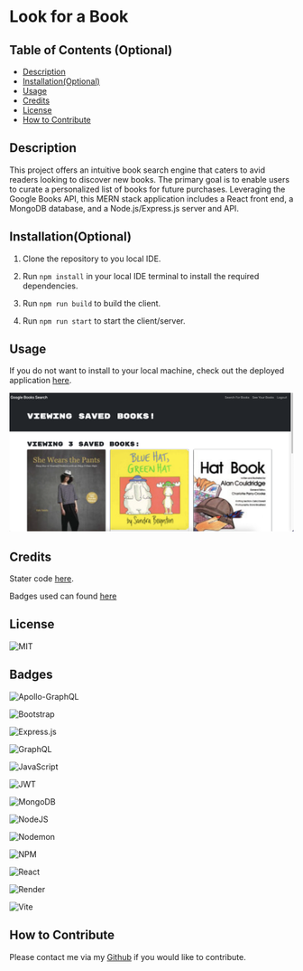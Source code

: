 # Look for a Book

## Table of Contents (Optional)

- [Description](#description)
- [Installation(Optional)](#installation(optional))
- [Usage](#usage)
- [Credits](#credits)
- [License](#license)
- [How to Contribute](#how-to-contribute)

## Description

This project offers an intuitive book search engine that caters to avid readers looking to discover new books. The primary goal is to enable users to curate a personalized list of books for future purchases. Leveraging the Google Books API, this MERN stack application includes a React front end, a MongoDB database, and a Node.js/Express.js server and API.

## Installation(Optional)

1. Clone the repository to you local IDE.

2. Run ```npm install``` in your local IDE terminal to install the required dependencies.

3. Run ```npm run build``` to build the client.

4. Run ```npm run start``` to start the client/server.

## Usage

If you do not want to install to your local machine, check out the deployed application [here](https://look-for-a-book.onrender.com).

![Screenshot](client/src/assets/screenshot.png)


## Credits

Stater code [here](https://github.com/coding-boot-camp/solid-broccoli).

Badges used can found [here](https://github.com/Ileriayo/markdown-badges)

## License

![MIT](https://img.shields.io/badge/LICENSE-MIT-green)

## Badges

![Apollo-GraphQL](https://img.shields.io/badge/-ApolloGraphQL-311C87?style=for-the-badge&logo=apollo-graphql)

![Bootstrap](https://img.shields.io/badge/bootstrap-%238511FA.svg?style=for-the-badge&logo=bootstrap&logoColor=white)

![Express.js](https://img.shields.io/badge/express.js-%23404d59.svg?style=for-the-badge&logo=express&logoColor=%2361DAFB)

![GraphQL](https://img.shields.io/badge/-GraphQL-E10098?style=for-the-badge&logo=graphql&logoColor=white)

![JavaScript](https://img.shields.io/badge/javascript-%23323330.svg?style=for-the-badge&logo=javascript&logoColor=%23F7DF1E)

![JWT](https://img.shields.io/badge/JWT-black?style=for-the-badge&logo=JSON%20web%20tokens)

![MongoDB](https://img.shields.io/badge/MongoDB-%234ea94b.svg?style=for-the-badge&logo=mongodb&logoColor=white)

![NodeJS](https://img.shields.io/badge/node.js-6DA55F?style=for-the-badge&logo=node.js&logoColor=white)

![Nodemon](https://img.shields.io/badge/NODEMON-%23323330.svg?style=for-the-badge&logo=nodemon&logoColor=%BBDEAD)

![NPM](https://img.shields.io/badge/NPM-%23CB3837.svg?style=for-the-badge&logo=npm&logoColor=white)

![React](https://img.shields.io/badge/react-%2320232a.svg?style=for-the-badge&logo=react&logoColor=%2361DAFB)

![Render](https://img.shields.io/badge/Render-%46E3B7.svg?style=for-the-badge&logo=render&logoColor=white)

![Vite](https://img.shields.io/badge/vite-%23646CFF.svg?style=for-the-badge&logo=vite&logoColor=white)


## How to Contribute

Please contact me via my [Github](https://github.com/Kiararj) if you would like to contribute. 

